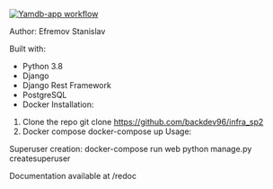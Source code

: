 [![Yamdb-app workflow](https://github.com/backdev96/yamdb_final/workflows/Yamdb-app_workflow/badge.svg)](https://github.com/backdev96/yamdb_final_docker/actions)

Author: Efremov Stanislav

Built with:

- Python 3.8
- Django
- Django Rest Framework
- PostgreSQL
- Docker
Installation:

1) Clone the repo
    git clone https://github.com/backdev96/infra_sp2
2) Docker compose
    docker-compose up
Usage:

Superuser creation:
    docker-compose run web python manage.py createsuperuser
    
Documentation available at /redoc